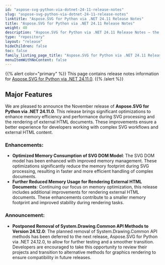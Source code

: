 ```yaml
---
id: "aspose-svg-python-via-dotnet-24-11-release-notes"
slug: "aspose-svg-python-via-dotnet-24-11-release-notes"
linktitle: "Aspose.SVG for Python via .NET 24.11 Release Notes"
title: "Aspose.SVG for Python via .NET 24.11 Release Notes"
weight: 40
description: "Aspose.SVG for Python via .NET 24.11 Release Notes – the latest updates and fixes."
type: "repository"
layout: "release"
hideChildren: false
toc: false
family_listing_page_title: "Aspose.SVG for Python via .NET 24.11 Release Notes"
menuItemWithNoContent: false
---
```

{{% alert color="primary" %}}
This page contains release notes information for [Aspose.SVG for Python via .NET 24.11.0](https://pypi.org/project/aspose-svg-net/24.11.0/).
{{% /alert %}}

## Major Features

We are pleased to announce the November release of **Aspose.SVG for Python via .NET 24.11.0**. This release brings significant optimizations to enhance memory efficiency and performance during SVG processing and the rendering of external HTML documents. These improvements ensure a better experience for developers working with complex SVG workflows and external HTML content.

### Enhancements:

- **Optimized Memory Consumption of SVG DOM Model**: The SVG DOM model has been enhanced with improved memory management. These optimizations significantly reduce the memory footprint during SVG processing, resulting in faster and more efficient handling of complex documents.
- **Further Reduced Memory Usage for Rendering External HTML Documents**: Continuing our focus on memory optimization, this release includes additional improvements for rendering external HTML documents. These enhancements contribute to a smaller memory footprint and improved stability during rendering tasks.

### Announcement:

- **Postponed Removal of System.Drawing.Common API Methods to Version 24.12.0**: The planned removal of System.Drawing.Common API methods has been deferred to the next release, Aspose.SVG for Python via .NET 24.12.0, to allow for further testing and a smoother transition. Developers are encouraged to take this opportunity to review their projects and transition to alternative methods for graphics rendering to ensure compatibility in future releases.